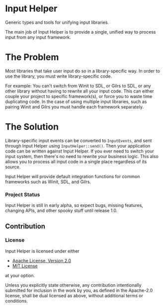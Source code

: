 # Input Helper

Generic types and tools for unifying input libraries.

The main job of Input Helper is to provide a single, unified way to process input from any input framework.

# The Problem

Most libraries that take user input do so in a library-specific way.  In order to use the library, you must write 
library-specific code.

For example: You can't switch from Winit to SDL, or Gilrs to SDL, or any other library without having to rewrite all 
your input code. This can either couple your project to specific framework(s), or force you to waste time duplicating 
code.  In the case of using multiple input libraries, such as pairing Winit and Gilrs you must handle each framework 
separately.

# The Solution

Library-specific input events can be converted to `InputEvents`, and sent through Input Helper using 
`InputHelper::send()`.  Then your application code can be written against Input Helper.  If you ever need to switch 
your input system, then there's no need to rewrite your business logic.  This also allows you to process all input code
in a single place regardless of its source.

Input Helper will provide default integration functions for common frameworks such as Winit, SDL, and Gilrs.  

### Project Status

Input Helper is still in early alpha, so expect bugs, missing features, changing APIs, and other spooky stuff until
release 1.0.

## Contribution

### License

Input Helper is licensed under either

- [Apache License, Version 2.0](LICENSE-APACHE)
- [MIT License](LICENSE-MIT)

at your option.

Unless you explicitly state otherwise, any contribution intentionally submitted for inclusion in the work by you, as 
defined in the Apache-2.0 license, shall be dual licensed as above, without additional terms or conditions.

